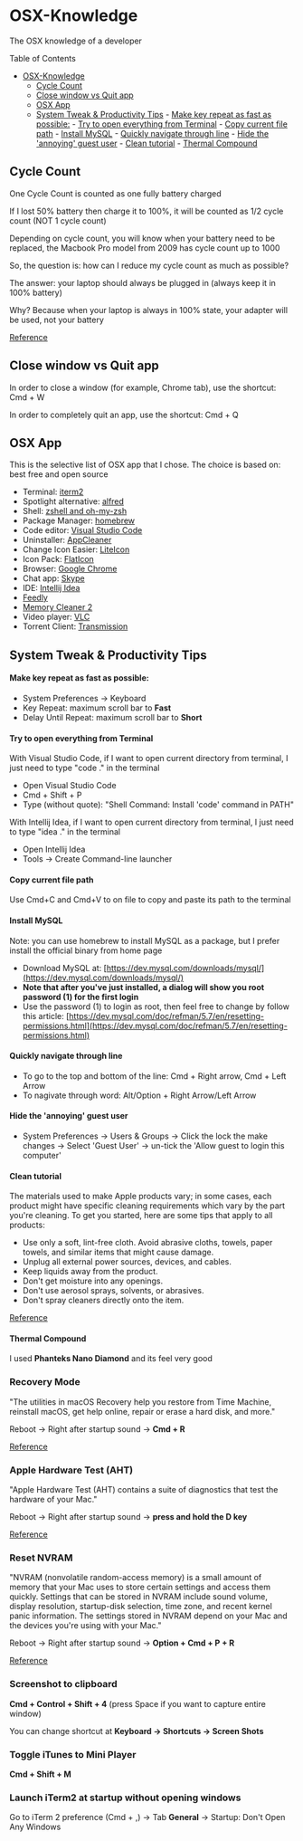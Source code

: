 # OSX-Knowledge
The OSX knowledge of a developer

Table of Contents
<!-- TOC -->

- [OSX-Knowledge](#osx-knowledge)
    - [Cycle Count](#cycle-count)
    - [Close window vs Quit app](#close-window-vs-quit-app)
    - [OSX App](#osx-app)
    - [System Tweak & Productivity Tips](#system-tweak--productivity-tips)
            - [Make key repeat as fast as possible:](#make-key-repeat-as-fast-as-possible)
            - [Try to open everything from Terminal](#try-to-open-everything-from-terminal)
            - [Copy current file path](#copy-current-file-path)
            - [Install MySQL](#install-mysql)
            - [Quickly navigate through line](#quickly-navigate-through-line)
            - [Hide the 'annoying' guest user](#hide-the-annoying-guest-user)
            - [Clean tutorial](#clean-tutorial)
            - [Thermal Compound](#thermal-compound)

<!-- /TOC -->

## Cycle Count

One Cycle Count is counted as one fully battery charged

If I lost 50% battery then charge it to 100%, it will be counted as 1/2 cycle count (NOT 1 cycle count)

Depending on cycle count, you will know when your battery need to be replaced, the Macbook Pro model from 2009 has cycle count up to 1000

So, the question is: how can I reduce my cycle count as much as possible?

The answer: your laptop should always be plugged in (always keep it in 100% battery)

Why? Because when your laptop is always in 100% state, your adapter will be used, not your battery

[Reference](https://support.apple.com/en-us/HT201585)

## Close window vs Quit app

In order to close a window (for example, Chrome tab), use the shortcut: Cmd + W

In order to completely quit an app, use the shortcut: Cmd + Q

## OSX App

This is the selective list of OSX app that I chose. The choice is based on: best free and open source

- Terminal: [iterm2](https://www.iterm2.com/)
- Spotlight alternative: [alfred](https://www.alfredapp.com/)
- Shell: [zshell and oh-my-zsh](https://github.com/robbyrussell/oh-my-zsh)
- Package Manager: [homebrew](https://brew.sh/)
- Code editor: [Visual Studio Code](https://code.visualstudio.com/)
- Uninstaller: [AppCleaner](https://freemacsoft.net/appcleaner/)
- Change Icon Easier: [LiteIcon](https://freemacsoft.net/liteicon/)
- Icon Pack: [FlatIcon](http://flaticns.com/)
- Browser: [Google Chrome](https://www.google.com/intl/chrome/browser/desktop/)
- Chat app: [Skype](https://www.skype.com/en/download-skype/skype-for-computer/)
- IDE: [Intellij Idea](https://www.jetbrains.com/idea/download/)
- [Feedly](https://feedly.com/)
- [Memory Cleaner 2](https://itunes.apple.com/us/app/memory-clean-2-monitor-and-free-up-memory/id1114591412?mt=12)
- Video player: [VLC](http://www.videolan.org/vlc/)
- Torrent Client: [Transmission](https://transmissionbt.com/download/)

## System Tweak & Productivity Tips

#### Make key repeat as fast as possible:

- System Preferences -> Keyboard
- Key Repeat: maximum scroll bar to **Fast**
- Delay Until Repeat: maximum scroll bar to **Short**

#### Try to open everything from Terminal

With Visual Studio Code, if I want to open current directory from terminal, I just need to type "code ." in the terminal

- Open Visual Studio Code
- Cmd + Shift + P
- Type (without quote): "Shell Command: Install 'code' command in PATH"

With Intellij Idea, if I want to open current directory from terminal, I just need to type "idea ." in the terminal

- Open Intellij Idea
- Tools -> Create Command-line launcher

#### Copy current file path

Use Cmd+C and Cmd+V to on file to copy and paste its path to the terminal

#### Install MySQL

Note: you can use homebrew to install MySQL as a package, but I prefer install the official binary from home page

- Download MySQL at: [https://dev.mysql.com/downloads/mysql/](https://dev.mysql.com/downloads/mysql/)
- **Note that after you've just installed, a dialog will show you root password (1) for the first login**
- Use the password (1) to login as root, then feel free to change by follow this article: [https://dev.mysql.com/doc/refman/5.7/en/resetting-permissions.html](https://dev.mysql.com/doc/refman/5.7/en/resetting-permissions.html)

#### Quickly navigate through line

- To go to the top and bottom of the line: Cmd + Right arrow, Cmd + Left Arrow
- To nagivate through word: Alt/Option + Right Arrow/Left Arrow 

#### Hide the 'annoying' guest user

- System Preferences -> Users & Groups -> Click the lock the make changes -> Select 'Guest User' -> un-tick the 'Allow guest to login this computer'

#### Clean tutorial

The materials used to make Apple products vary; in some cases, each product might have specific cleaning requirements which vary by the part you're cleaning. To get you started, here are some tips that apply to all products:
- Use only a soft, lint-free cloth. Avoid abrasive cloths, towels, paper towels, and similar items that might cause damage. 
- Unplug all external power sources, devices, and cables.
- Keep liquids away from the product.
- Don't get moisture into any openings.
- Don't use aerosol sprays, solvents, or abrasives.
- Don't spray cleaners directly onto the item.

[Reference](https://support.apple.com/en-us/HT204172)

#### Thermal Compound

I used **Phanteks Nano Diamond** and its feel very good

### Recovery Mode

"The utilities in macOS Recovery help you restore from Time Machine, reinstall macOS, get help online, repair or erase a hard disk, and more."

Reboot -> Right after startup sound -> **Cmd + R**

[Reference](https://support.apple.com/en-us/HT201314)

### Apple Hardware Test (AHT)

"Apple Hardware Test (AHT) contains a suite of diagnostics that test the hardware of your Mac."

Reboot -> Right after startup sound -> **press and hold the D key**

[Reference](https://support.apple.com/en-us/HT201257)

### Reset NVRAM

"NVRAM (nonvolatile random-access memory) is a small amount of memory that your Mac uses to store certain settings and access them quickly. Settings that can be stored in NVRAM include sound volume, display resolution, startup-disk selection, time zone, and recent kernel panic information. The settings stored in NVRAM depend on your Mac and the devices you're using with your Mac."

Reboot -> Right after startup sound -> **Option + Cmd + P + R**

[Reference](https://support.apple.com/en-us/HT204063)

### Screenshot to clipboard

**Cmd + Control + Shift + 4** (press Space if you want to capture entire window)

You can change shortcut at **Keyboard -> Shortcuts -> Screen Shots**

### Toggle iTunes to Mini Player

**Cmd + Shift + M**

### Launch iTerm2 at startup without opening windows

Go to iTerm 2 preference (Cmd + ,) -> Tab **General** -> Startup: Don't Open Any Windows
